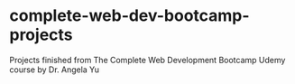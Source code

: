 # complete-web-dev-bootcamp-projects
Projects finished from The Complete Web Development Bootcamp Udemy course by Dr. Angela Yu
